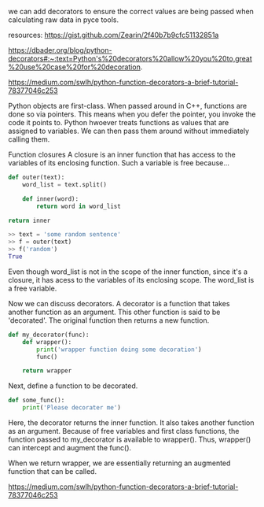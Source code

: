 we can add decorators to ensure the correct values are being passed when calculating raw data in pyce tools.

resources:
https://gist.github.com/Zearin/2f40b7b9cfc51132851a

https://dbader.org/blog/python-decorators#:~:text=Python's%20decorators%20allow%20you%20to,great%20use%20case%20for%20decoration.

https://medium.com/swlh/python-function-decorators-a-brief-tutorial-78377046c253

Python objects are first-class.
When passed around in C++, functions are done so via pointers. This means when you defer the pointer, you invoke the code it points to.
Python hwoever treats functions as values that are assigned to variables. We can then pass them around without immediately calling them.

Function closures
A closure is an inner function that has access to the variables of its enclosing function.
Such a variable is free because...

```python
def outer(text):
    word_list = text.split()

    def inner(word):
        return word in word_list

return inner

>> text = 'some random sentence'
>> f = outer(text)
>> f('random')
True
```

Even though word_list is not in the scope of the inner function, since it's a closure, it has acess to the variables of its enclosing scope. The word_list is a free variable.

Now we can discuss decorators.
A decorator is a function that takes another function as an argument. This other function is said to be 'decorated'. The original function then returns a new function.

```python
def my_decorator(func):
    def wrapper():
        print('wrapper function doing some decoration')
        func()

    return wrapper
```

Next, define a function to be decorated.

```python
def some_func():
    print('Please decorater me')
```

Here, the decorator returns the inner function. It also takes another function as an argument. Because of free variables and first class functions, the function passed to my_decorator is available to wrapper().
Thus, wrapper() can intercept and augment the func().

When we return wrapper, we are essentially returning an augmented function that can be called.

https://medium.com/swlh/python-function-decorators-a-brief-tutorial-78377046c253